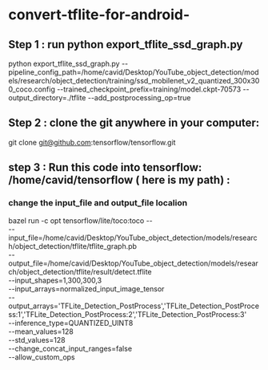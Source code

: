 # convert-tflite-for-android-
## Step 1 : run python export_tflite_ssd_graph.py 
python export_tflite_ssd_graph.py --pipeline_config_path=/home/cavid/Desktop/YouTube_object_detection/models/research/object_detection/training/ssd_mobilenet_v2_quantized_300x300_coco.config --trained_checkpoint_prefix=training/model.ckpt-70573  --output_directory=./tflite --add_postprocessing_op=true

## Step 2 : clone the git anywhere in your computer:
git clone git@github.com:tensorflow/tensorflow.git 


## step 3 : Run this code into tensorflow: /home/cavid/tensorflow ( here is my path) :
### change the input_file and output_file localion

bazel  run -c opt  tensorflow/lite/toco:toco -- \
--input_file=/home/cavid/Desktop/YouTube_object_detection/models/research/object_detection/tflite/tflite_graph.pb \
--output_file=/home/cavid/Desktop/YouTube_object_detection/models/research/object_detection/tflite/result/detect.tflite \
--input_shapes=1,300,300,3 \
--input_arrays=normalized_input_image_tensor \
--output_arrays='TFLite_Detection_PostProcess','TFLite_Detection_PostProcess:1','TFLite_Detection_PostProcess:2','TFLite_Detection_PostProcess:3' \
--inference_type=QUANTIZED_UINT8 \
--mean_values=128 \
--std_values=128 \
--change_concat_input_ranges=false \
--allow_custom_ops


